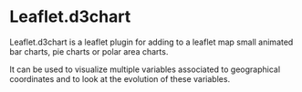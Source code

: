 # Leaflet.d3chart

Leaflet.d3chart is a leaflet plugin for adding to a leaflet map small animated bar charts, pie charts or polar area charts.

It can be used to visualize multiple variables associated to geographical coordinates and to look at the evolution of these variables.
